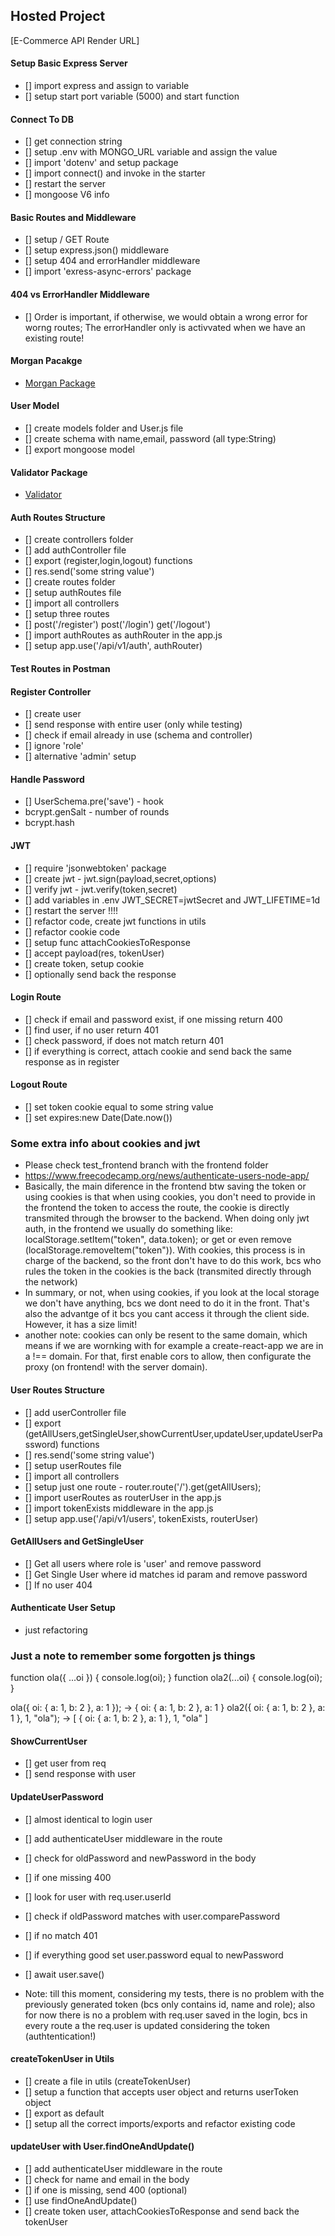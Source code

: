 ## Hosted Project

[E-Commerce API Render URL]
#### Setup Basic Express Server

- [] import express and assign to variable
- [] setup start port variable (5000) and start function

#### Connect To DB

- [] get connection string
- [] setup .env with MONGO_URL variable and assign the value
- [] import 'dotenv' and setup package
- [] import connect() and invoke in the starter
- [] restart the server
- [] mongoose V6 info

#### Basic Routes and Middleware

- [] setup / GET Route
- [] setup express.json() middleware
- [] setup 404 and errorHandler middleware
- [] import 'exress-async-errors' package

#### 404 vs ErrorHandler Middleware
- [] Order is important, if otherwise, we would obtain a wrong error for worng routes; The errorHandler only is activvated when we have an existing route!

#### Morgan Pacakge

- [Morgan Package](https://www.npmjs.com/package/morgan)

#### User Model

- [] create models folder and User.js file
- [] create schema with name,email, password (all type:String)
- [] export mongoose model

#### Validator Package

- [Validator](https://www.npmjs.com/package/validator)

#### Auth Routes Structure

- [] create controllers folder
- [] add authController file
- [] export (register,login,logout) functions
- [] res.send('some string value')
- [] create routes folder
- [] setup authRoutes file
- [] import all controllers
- [] setup three routes
- [] post('/register') post('/login') get('/logout')
- [] import authRoutes as authRouter in the app.js
- [] setup app.use('/api/v1/auth', authRouter)

#### Test Routes in Postman

#### Register Controller

- [] create user
- [] send response with entire user (only while testing)
- [] check if email already in use (schema and controller)
- [] ignore 'role'
- [] alternative 'admin' setup

#### Handle Password

- [] UserSchema.pre('save') - hook
- bcrypt.genSalt - number of rounds
- bcrypt.hash

#### JWT

- [] require 'jsonwebtoken' package
- [] create jwt - jwt.sign(payload,secret,options)
- [] verify jwt - jwt.verify(token,secret)
- [] add variables in .env JWT_SECRET=jwtSecret and JWT_LIFETIME=1d
- [] restart the server !!!!
- [] refactor code, create jwt functions in utils
- [] refactor cookie code
- [] setup func attachCookiesToResponse
- [] accept payload(res, tokenUser)
- [] create token, setup cookie
- [] optionally send back the response

#### Login Route

- [] check if email and password exist, if one missing return 400
- [] find user, if no user return 401
- [] check password, if does not match return 401
- [] if everything is correct, attach cookie
  and send back the same response as in register

#### Logout Route

- [] set token cookie equal to some string value
- [] set expires:new Date(Date.now())

### Some extra info about cookies and jwt 

- Please check test_frontend branch with the frontend folder
- https://www.freecodecamp.org/news/authenticate-users-node-app/
- Basically, the main diference in the frontend btw saving the token or using cookies is that when using cookies, you don't need to provide in the frontend the token to access the route, the cookie is directly transmited through the browser to the backend. When doing only jwt auth, in the frontend we usually do something like: localStorage.setItem("token", data.token); or get or even remove (localStorage.removeItem("token")). With cookies, this process is in charge of the backend, so the front don't have to do this work, bcs who rules the token in the cookies is the back (transmited directly through the network)
- In summary, or not, when using cookies, if you look at the local storage we don't have anything, bcs we dont need to do it in the front. That's also the advantge of it bcs you cant access it through the client side. However, it has a size limit!
- another note: cookies can only be resent to the same domain, which means if we are wornking with for example a create-react-app we are in a !== domain. For that, first enable cors to allow, then configurate the proxy (on frontend! with the server domain).

#### User Routes Structure

- [] add userController file
- [] export (getAllUsers,getSingleUser,showCurrentUser,updateUser,updateUserPassword) functions
- [] res.send('some string value')
- [] setup userRoutes file
- [] import all controllers
- [] setup just one route - router.route('/').get(getAllUsers);
- [] import userRoutes as routerUser in the app.js
- [] import tokenExists middleware in the app.js
- [] setup app.use('/api/v1/users', tokenExists, routerUser)

#### GetAllUsers and GetSingleUser

- [] Get all users where role is 'user' and remove password
- [] Get Single User where id matches id param and remove password
- [] If no user 404

#### Authenticate User Setup
- just refactoring

### Just a note to remember some forgotten js things
function ola({ ...oi }) {
  console.log(oi);
}
function ola2(...oi) {
  console.log(oi);
}

ola({ oi: { a: 1, b: 2 }, a: 1 });              -> { oi: { a: 1, b: 2 }, a: 1 }
ola2({ oi: { a: 1, b: 2 }, a: 1 }, 1, "ola");   -> [ { oi: { a: 1, b: 2 }, a: 1 }, 1, "ola" ]

#### ShowCurrentUser

- [] get user from req
- [] send response with user

#### UpdateUserPassword

- [] almost identical to login user
- [] add authenticateUser middleware in the route
- [] check for oldPassword and newPassword in the body
- [] if one missing 400
- [] look for user with req.user.userId
- [] check if oldPassword matches with user.comparePassword
- [] if no match 401
- [] if everything good set user.password equal to newPassword
- [] await user.save()

- Note: till this moment, considering my tests, there is no problem with the 
previously generated token (bcs only contains id, name and role); also for now
there is no a problem with req.user saved in the login, bcs in every route a the
req.user is updated considering the token (authtentication!) 

#### createTokenUser in Utils

- [] create a file in utils (createTokenUser)
- [] setup a function that accepts user object and returns userToken object
- [] export as default
- [] setup all the correct imports/exports and refactor existing code

#### updateUser with User.findOneAndUpdate()

- [] add authenticateUser middleware in the route
- [] check for name and email in the body
- [] if one is missing, send 400 (optional)
- [] use findOneAndUpdate()
- [] create token user, attachCookiesToResponse and send back the tokenUser
